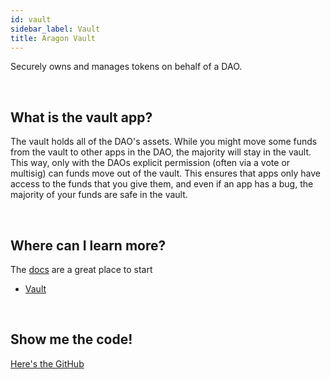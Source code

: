 ```yaml
---
id: vault
sidebar_label: Vault 
title: Aragon Vault 
---
```


Securely owns and manages tokens on behalf of a DAO.

<br>

## What is the vault app?

The vault holds all of the DAO's assets. While you might move some funds from the vault to other apps in the DAO, the majority will stay in the vault. This way, only with the DAOs explicit permission (often via a vote or multisig) can funds move out of the vault. This ensures that apps only have access to the funds that you give them, and even if an app has a bug, the majority of your funds are safe in the vault.

<br>

## Where can I learn more?

The [docs](https://wiki.aragon.org/dev/apps/) are a great place to start
- [Vault](https://wiki.aragon.org/dev/apps/vault/)

<br>

## Show me the code! 

[Here's the GitHub](https://github.com/aragon/aragon-apps/blob/master/apps/vault)

<br>


